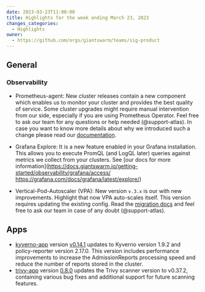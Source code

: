 ```yaml
---
date: 2023-03-23T11:00:00
title: Highlights for the week ending March 23, 2023
changes_categories:
  - Highlights
owner:
  - https://github.com/orgs/giantswarm/teams/sig-product
---
```


## General

### Observability

* Prometheus-agent: New cluster releases contain a new component which enables us to monitor your cluster and provides the best quality of service. Some cluster upgrades might require manual intervention from our side, especially if you are using Prometheus Operator. Feel free to ask our team for any questions or help needed (@support-atlas). In case you want to know more details about why we introduced such a change please read our [documentation](https://docs.giantswarm.io/getting-started/observability/monitoring/prometheus/agent/).

* Grafana Explore: It is a new feature enabled in your Grafana installation. This allows you to execute PromQL (and LogQL later) queries against metrics we collect from your clusters. See [our docs for more information](https://docs.giantswarm.io/getting-started/observability/grafana/access/ https://grafana.com/docs/grafana/latest/explore/)

* Vertical-Pod-Autoscaler (VPA): New version `v.3.x` is our with new improvements. Highlight that now VPA auto-scales itself. This version requires updating the existing config. Read the [migration docs](https://github.com/giantswarm/vertical-pod-autoscaler-app#moving-from-2xx-to-3xx---breaking-change) and feel free to ask our team in case of any doubt (@support-atlas).

## Apps

- [kyverno-app](https://github.com/giantswarm/kyverno-app) version [v0.14.1](https://github.com/giantswarm/kyverno-app/blob/main/CHANGELOG.md#0141---2023-03-22) updates to Kyverno version 1.9.2 and policy-reporter version 2.17.0. This version includes performance improvements to increase the AdmissionReports processing speed and reduce the number of reports stored in the cluster.
- [trivy-app](https://github.com/giantswarm/trivy-app/) version [0.8.0](https://github.com/giantswarm/trivy-app/blob/main/CHANGELOG.md#080---2023-03-17) updates the Trivy scanner version to v0.37.2, containing various bug fixes and additional support for future scanning features.


